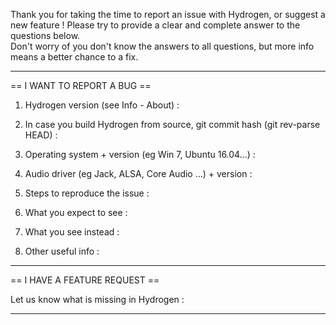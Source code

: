 Thank you for taking the time to report an issue with Hydrogen, or suggest a new feature !
Please try to provide a clear and complete answer to the questions below.  
Don't worry of you don't know the answers to all questions, but more info means a better chance to a fix.

- - - - - - - - - - - - - - - - - - - - - - - - - - - - - - - - - - - - - - - - - - - - - - - - - - - - - - - - -

== I WANT TO REPORT A BUG ==

1)  Hydrogen version (see Info - About) : 
2)  In case you build Hydrogen from source, git commit hash (git rev-parse HEAD) : 
3)  Operating system + version (eg Win 7, Ubuntu 16.04...) : 
4)  Audio driver (eg Jack, ALSA, Core Audio ...) + version : 


5)  Steps to reproduce the issue :


6)  What you expect to see :


7)  What you see instead :


8)  Other useful info :

- - - - - - - - - - - - - - - - - - - - - - - - - - - - - - - - - - - - - - - - - - - - - - - - - - - - - - - - -

== I HAVE A FEATURE REQUEST ==

Let us know what is missing in Hydrogen :


- - - - - - - - - - - - - - - - - - - - - - - - - - - - - - - - - - - - - - - - - - - - - - - - - - - - - - - - -
